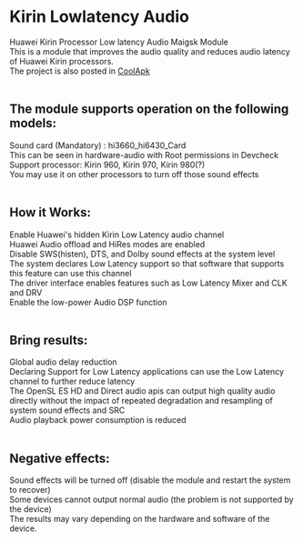 # Kirin Lowlatency Audio
Huawei Kirin Processor Low latency Audio Maigsk Module<br>
This is a module that improves the audio quality and reduces audio latency of Huawei Kirin processors.<br>
The project is also posted in [CoolApk](https://www.coolapk.com/feed/52302433?shareKey=Zjg1MjExYTc5MzdiNjZiNzZiMDg~&shareUid=2679393&shareFrom=com.coolapk.market_14.4.0-beta2
)
<br><br>

The module supports operation on the following models:
----
Sound card (Mandatory) : hi3660_hi6430_Card<br>
This can be seen in hardware-audio with Root permissions in Devcheck<br>
Support processor: Kirin 960, Kirin 970, Kirin 980(?)<br>
You may use it on other processors to turn off those sound effects<br><br>

How it Works:
----
Enable Huawei's hidden Kirin Low Latency audio channel<br>
Huawei Audio offload and HiRes modes are enabled<br>
Disable SWS(histen), DTS, and Dolby sound effects at the system level<br>
The system declares Low Latency support so that software that supports this feature can use this channel<br>
The driver interface enables features such as Low Latency Mixer and CLK and DRV<br>
Enable the low-power Audio DSP function<br><br>

Bring results:
----
Global audio delay reduction<br>
Declaring Support for Low Latency applications can use the Low Latency channel to further reduce latency<br>
The OpenSL ES HD and Direct audio apis can output high quality audio directly without the impact of repeated degradation and resampling of system sound effects and SRC<br>
Audio playback power consumption is reduced<br><br>

Negative effects:
----
Sound effects will be turned off (disable the module and restart the system to recover)<br>
Some devices cannot output normal audio (the problem is not supported by the device)<br>
The results may vary depending on the hardware and software of the device.<br><br>
